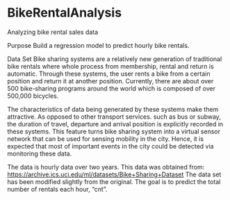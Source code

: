 # BikeRentalAnalysis
Analyzing bike rental sales data

Purpose
Build a regression model to predict hourly bike rentals.

Data Set
Bike sharing systems are a relatively new generation of traditional bike rentals where whole process from membership, rental and return is automatic. Through these systems, the user rents a bike from a certain position and return it at another position. Currently, there are about over 500 bike-sharing programs around the world which is composed of over 500,000 bicycles.

The characteristics of data being generated by these systems make them attractive.  As opposed to other transport services. such as bus or subway, the duration of travel, departure and arrival position is explicitly recorded in these systems. This feature turns bike sharing system into a virtual sensor network that can be used for sensing mobility in the city. Hence, it is expected that most of important events in the city could be detected via monitoring these data.

The data is hourly data over two years. This data was obtained from:
https://archive.ics.uci.edu/ml/datasets/Bike+Sharing+Dataset 
The data set has been modified slightly from the original. The goal is to predict the total number of rentals each hour, “cnt”.
